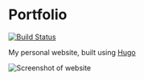 # Portfolio

[![Build Status](https://travis-ci.org/pmdamora/portfolio.svg?branch=master)](https://travis-ci.org/pmdamora/portfolio)

My personal website, built using [Hugo](https://gohugo.io/)

![Screenshot of website](https://i.imgur.com/v1wR05P.jpg)
